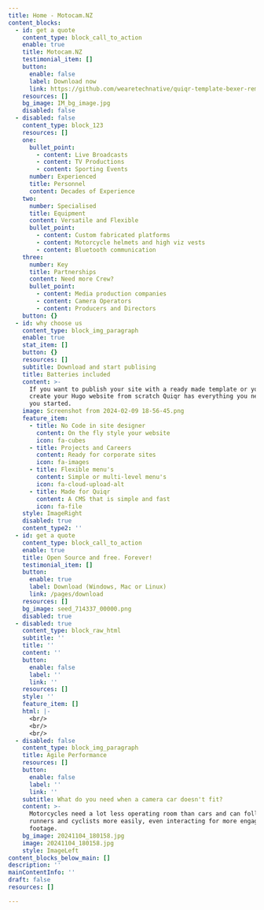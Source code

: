 ```yaml
---
title: Home - Motocam.NZ
content_blocks:
  - id: get a quote
    content_type: block_call_to_action
    enable: true
    title: Motocam.NZ
    testimonial_item: []
    button:
      enable: false
      label: Download now
      link: https://github.com/wearetechnative/quiqr-template-bexer-remix
    resources: []
    bg_image: IM_bg_image.jpg
    disabled: false
  - disabled: false
    content_type: block_123
    resources: []
    one:
      bullet_point:
        - content: Live Broadcasts
        - content: TV Productions
        - content: Sporting Events
      number: Experienced
      title: Personnel
      content: Decades of Experience
    two:
      number: Specialised
      title: Equipment
      content: Versatile and Flexible
      bullet_point:
        - content: Custom fabricated platforms
        - content: Motorcycle helmets and high viz vests
        - content: Bluetooth communication
    three:
      number: Key
      title: Partnerships
      content: Need more Crew?
      bullet_point:
        - content: Media production companies
        - content: Camera Operators
        - content: Producers and Directors
    button: {}
  - id: why choose us
    content_type: block_img_paragraph
    enable: true
    stat_item: []
    button: {}
    resources: []
    subtitle: Download and start publising
    title: Batteries included
    content: >-
      If you want to publish your site with a ready made template or you want to
      create your Hugo website from scratch Quiqr has everything you need to get
      you started.
    image: Screenshot from 2024-02-09 18-56-45.png
    feature_item:
      - title: No Code in site designer
        content: On the fly style your website
        icon: fa-cubes
      - title: Projects and Careers
        content: Ready for corporate sites
        icon: fa-images
      - title: Flexible menu's
        content: Simple or multi-level menu's
        icon: fa-cloud-upload-alt
      - title: Made for Quiqr
        content: A CMS that is simple and fast
        icon: fa-file
    style: ImageRight
    disabled: true
    content_type2: ''
  - id: get a quote
    content_type: block_call_to_action
    enable: true
    title: Open Source and free. Forever!
    testimonial_item: []
    button:
      enable: true
      label: Download (Windows, Mac or Linux)
      link: /pages/download
    resources: []
    bg_image: seed_714337_00000.png
    disabled: true
  - disabled: true
    content_type: block_raw_html
    subtitle: ''
    title: ''
    content: ''
    button:
      enable: false
      label: ''
      link: ''
    resources: []
    style: ''
    feature_item: []
    html: |-
      <br/>
      <br/>
      <br/>
  - disabled: false
    content_type: block_img_paragraph
    title: Agile Performance
    resources: []
    button:
      enable: false
      label: ''
      link: ''
    subtitle: What do you need when a camera car doesn't fit?
    content: >-
      Motorcycles need a lot less operating room than cars and can follow
      runners and cyclists more easily, even interacting for more engaging
      footage.
    bg_image: 20241104_180158.jpg
    image: 20241104_180158.jpg
    style: ImageLeft
content_blocks_below_main: []
description: ''
mainContentInfo: ''
draft: false
resources: []

---
```



